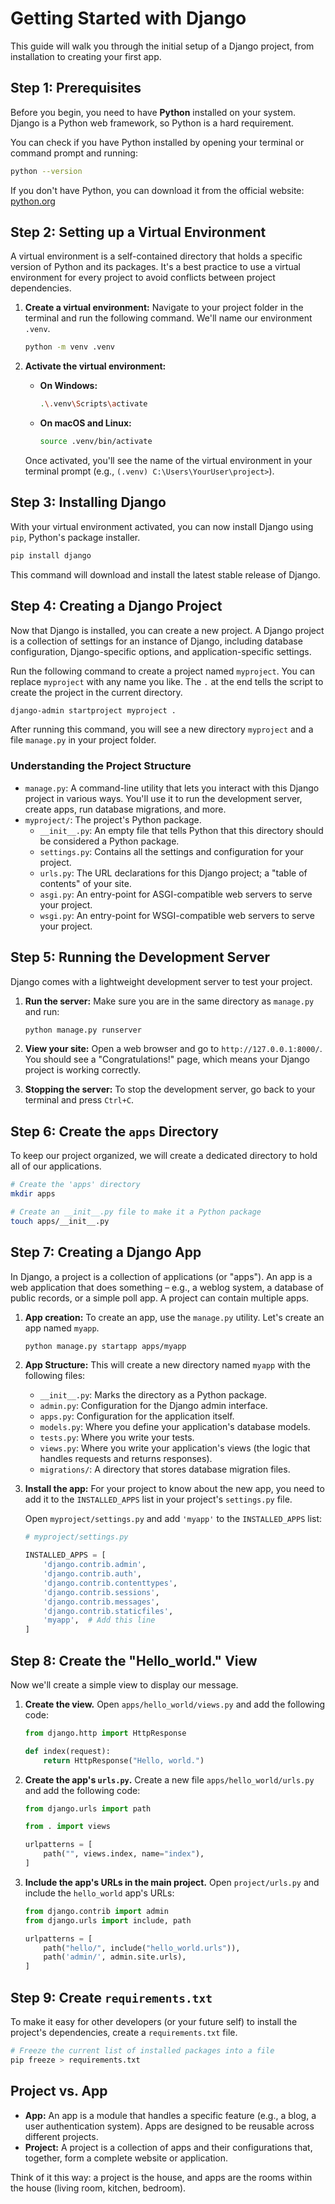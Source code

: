 # Getting Started with Django

This guide will walk you through the initial setup of a Django project, from installation to creating your first app.

## Step 1: Prerequisites

Before you begin, you need to have **Python** installed on your system. Django is a Python web framework, so Python is a hard requirement.

You can check if you have Python installed by opening your terminal or command prompt and running:

```bash
python --version
```

If you don't have Python, you can download it from the official website: [python.org](https://www.python.org/downloads/)

## Step 2: Setting up a Virtual Environment

A virtual environment is a self-contained directory that holds a specific version of Python and its packages. It's a best practice to use a virtual environment for every project to avoid conflicts between project dependencies.

1.  **Create a virtual environment:**
    Navigate to your project folder in the terminal and run the following command. We'll name our environment `.venv`.

    ```bash
    python -m venv .venv
    ```

2.  **Activate the virtual environment:**

    - **On Windows:**
      ```bash
      .\.venv\Scripts\activate
      ```
    - **On macOS and Linux:**
      ```bash
      source .venv/bin/activate
      ```

    Once activated, you'll see the name of the virtual environment in your terminal prompt (e.g., `(.venv) C:\Users\YourUser\project>`).

## Step 3: Installing Django

With your virtual environment activated, you can now install Django using `pip`, Python's package installer.

```bash
pip install django
```

This command will download and install the latest stable release of Django.

## Step 4: Creating a Django Project

Now that Django is installed, you can create a new project. A Django project is a collection of settings for an instance of Django, including database configuration, Django-specific options, and application-specific settings.

Run the following command to create a project named `myproject`. You can replace `myproject` with any name you like. The `.` at the end tells the script to create the project in the current directory.

```bash
django-admin startproject myproject .
```

After running this command, you will see a new directory `myproject` and a file `manage.py` in your project folder.

### Understanding the Project Structure

- `manage.py`: A command-line utility that lets you interact with this Django project in various ways. You'll use it to run the development server, create apps, run database migrations, and more.
- `myproject/`: The project's Python package.
  - `__init__.py`: An empty file that tells Python that this directory should be considered a Python package.
  - `settings.py`: Contains all the settings and configuration for your project.
  - `urls.py`: The URL declarations for this Django project; a "table of contents" of your site.
  - `asgi.py`: An entry-point for ASGI-compatible web servers to serve your project.
  - `wsgi.py`: An entry-point for WSGI-compatible web servers to serve your project.

## Step 5: Running the Development Server

Django comes with a lightweight development server to test your project.

1.  **Run the server:**
    Make sure you are in the same directory as `manage.py` and run:

    ```bash
    python manage.py runserver
    ```

2.  **View your site:**
    Open a web browser and go to `http://127.0.0.1:8000/`. You should see a "Congratulations!" page, which means your Django project is working correctly.

3.  **Stopping the server:**
    To stop the development server, go back to your terminal and press `Ctrl+C`.

## Step 6: Create the `apps` Directory

To keep our project organized, we will create a dedicated directory to hold all of our applications.

```bash
# Create the 'apps' directory
mkdir apps

# Create an __init__.py file to make it a Python package
touch apps/__init__.py
```

## Step 7: Creating a Django App

In Django, a project is a collection of applications (or "apps"). An app is a web application that does something – e.g., a weblog system, a database of public records, or a simple poll app. A project can contain multiple apps.

1.  **App creation:**
    To create an app, use the `manage.py` utility. Let's create an app named `myapp`.

    ```bash
    python manage.py startapp apps/myapp
    ```

2.  **App Structure:**
    This will create a new directory named `myapp` with the following files:

    - `__init__.py`: Marks the directory as a Python package.
    - `admin.py`: Configuration for the Django admin interface.
    - `apps.py`: Configuration for the application itself.
    - `models.py`: Where you define your application's database models.
    - `tests.py`: Where you write your tests.
    - `views.py`: Where you write your application's views (the logic that handles requests and returns responses).
    - `migrations/`: A directory that stores database migration files.

3.  **Install the app:**
    For your project to know about the new app, you need to add it to the `INSTALLED_APPS` list in your project's `settings.py` file.

    Open `myproject/settings.py` and add `'myapp'` to the `INSTALLED_APPS` list:

    ```python
    # myproject/settings.py

    INSTALLED_APPS = [
        'django.contrib.admin',
        'django.contrib.auth',
        'django.contrib.contenttypes',
        'django.contrib.sessions',
        'django.contrib.messages',
        'django.contrib.staticfiles',
        'myapp',  # Add this line
    ]
    ```

## Step 8: Create the "Hello_world." View

Now we'll create a simple view to display our message.

1.  **Create the view.** Open `apps/hello_world/views.py` and add the following code:

    ```python
    from django.http import HttpResponse

    def index(request):
        return HttpResponse("Hello, world.")
    ```

2.  **Create the app's `urls.py`.** Create a new file `apps/hello_world/urls.py` and add the following code:

    ```python
    from django.urls import path

    from . import views

    urlpatterns = [
        path("", views.index, name="index"),
    ]
    ```

3.  **Include the app's URLs in the main project.** Open `project/urls.py` and include the `hello_world` app's URLs:

    ```python
    from django.contrib import admin
    from django.urls import include, path

    urlpatterns = [
        path("hello/", include("hello_world.urls")),
        path('admin/', admin.site.urls),
    ]
    ```

## Step 9: Create `requirements.txt`

To make it easy for other developers (or your future self) to install the project's dependencies, create a `requirements.txt` file.

```bash
# Freeze the current list of installed packages into a file
pip freeze > requirements.txt
```

## Project vs. App

- **App:** An app is a module that handles a specific feature (e.g., a blog, a user authentication system). Apps are designed to be reusable across different projects.
- **Project:** A project is a collection of apps and their configurations that, together, form a complete website or application.

Think of it this way: a project is the house, and apps are the rooms within the house (living room, kitchen, bedroom).
